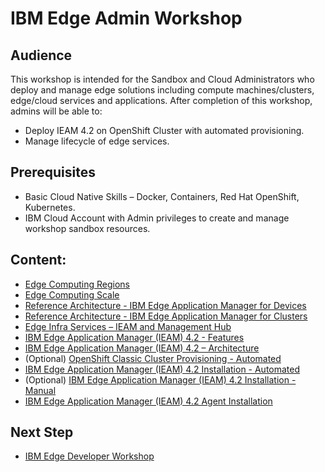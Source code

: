 # IBM Edge Admin Workshop

## Audience
This workshop is intended for the Sandbox and Cloud Administrators who deploy and manage edge solutions including
compute machines/clusters, edge/cloud services and applications. After completion of this workshop,
admins will be able to:
- Deploy IEAM 4.2 on OpenShift Cluster with automated provisioning.
- Manage lifecycle of edge services.

## Prerequisites
- Basic Cloud Native Skills – Docker, Containers, Red Hat OpenShift, Kubernetes.
- IBM Cloud Account with Admin privileges to create and manage workshop sandbox resources.

## Content:
- [Edge Computing Regions](edge-regions.md)
- [Edge Computing Scale](edge-scale.md)
- [Reference Architecture - IBM Edge Application Manager for Devices](reference-architecture-devices.md)
- [Reference Architecture - IBM Edge Application Manager for Clusters](reference-architecture-clusters.md)
- [Edge Infra Services – IEAM and Management Hub](edge-infra-services.md)
- [IBM Edge Application Manager (IEAM) 4.2 - Features](ieam42-features.md)
- [IBM Edge Application Manager (IEAM) 4.2 – Architecture](ieam42-architecture.md)
- (Optional) [OpenShift Classic Cluster Provisioning - Automated](openshift-automation.md)
- [IBM Edge Application Manager (IEAM) 4.2 Installation - Automated](ieam42-automation.md)
- (Optional) [IBM Edge Application Manager (IEAM) 4.2 Installation - Manual](ieam42-installation.md)
- [IBM Edge Application Manager (IEAM) 4.2 Agent Installation](ieam42-agent-deploy.md)

## Next Step
- [IBM Edge Developer Workshop](edge-workshop-developer.md)